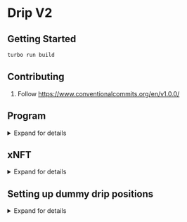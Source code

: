 # Drip V2

## Getting Started

```bash
turbo run build
```

## Contributing

1. Follow https://www.conventionalcommits.org/en/v1.0.0/

## Program

<details>
<summary>Expand for details</summary>

### Setup (program)

1. Install Rust v1.17.0

https://www.rust-lang.org/tools/install

2. Install Solana v1.14.17

```sh
sh -c "$(curl -sSfL https://release.solana.com/v1.14.17/install)"
```

3. Install avm (Anchor Version Manager)

```sh
cargo install --git https://github.com/coral-xyz/anchor avm --locked --force
```

On linux systems:

```sh
sudo apt-get update && sudo apt-get upgrade && sudo apt-get install -y pkg-config build-essential libudev-dev libssl-dev
```

4. Install anchor v0.27.0

```sh
avm install 0.27.0 && avm use 0.27.0
```

### Build (program)

```sh
anchor build
```

### Tests (program)

```sh
anchor test
```

</details>

## xNFT

<details>
<summary>Expand for details</summary>

### Setup (xNFT)

WIP

### Run (xNFT)

</details>

## Setting up dummy drip positions

<details>
<summary>Expand for details</summary>

### Setup on-chain stuff

1. Navigate to `solana-programs`
2. Start up the node (Retry after running `yarn` if you have problems)

```bash
yarn localnet
```

3. Wait for the logs to say `DONE SETUP` (DO NOT KILL THE PROCESS, THIS IS THE BLOCKCHAIN NODE - LEAVE IT RUNNING)
4. Open `solana-programs/mocks/setup.json` and you should see a `dripPositions` field. This field holds `positionPubkey` sub-fields that are valid pubkeys for real drip position accounts that have been created in your local node.

### Setup fetcher

1. Naviate to `services/fetcher`
2. Create a `.env` file with the following contents

```
FETCHER_RPC_URL=http://localhost:8899
DRIP_PROGRAM_ID=74XYB4agZ83msRxmTGvNDc8D2z8T55mfGfz3FAneNSKk
```

3. Start the fetcher (Retry after running `yarn` if you have problems)

```bash
yarn dev
```

4. Ping the fetcher at `http://localhost:3000` to make sure its running
5. Fetch an account using `http://localhost:3000/fetch/account/<insert a valid drip position pubkey here>`

</details>

